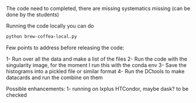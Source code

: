 
The code need to completed, there are missing systematics missing (can be done by the students)

Running the code locally you can do
```bash 
python brew-coffea-local.py
```

Few points to address before releasing the code: 

1- Run over all the data and make a list of the files
2- Run the code with the singularity image, for the moment I run this with the conda env
3- Save the histograms into a pickled file or similar format
4- Run the DCtools to make datacards and run the combine on them

Possible enhancements:
1- running on lxplus HTCondor, maybe dask? to be checked 
